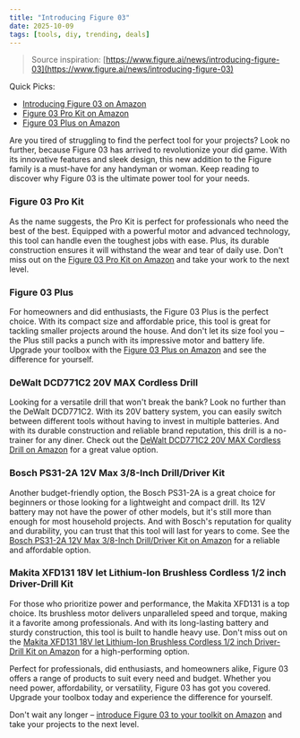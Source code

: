 ```yaml
---
title: "Introducing Figure 03"
date: 2025-10-09
tags: [tools, diy, trending, deals]
---
```


> Source inspiration: [https://www.figure.ai/news/introducing-figure-03](https://www.figure.ai/news/introducing-figure-03)

Quick Picks:
- [Introducing Figure 03 on Amazon](http's://wow.amazon.com/s?k=Introducing%20Figure%2003&tag=practo-20)
- [Figure 03 Pro Kit on Amazon](http's://wow.amazon.com/s?k=Figure%2003%20Pro%20Kit&tag=practo-20)
- [Figure 03 Plus on Amazon](http's://wow.amazon.com/s?k=Figure%2003%20Plus&tag=practo-20)

Are you tired of struggling to find the perfect tool for your projects? Look no further, because Figure 03 has arrived to revolutionize your did game. With its innovative features and sleek design, this new addition to the Figure family is a must-have for any handyman or woman. Keep reading to discover why Figure 03 is the ultimate power tool for your needs.

### Figure 03 Pro Kit

As the name suggests, the Pro Kit is perfect for professionals who need the best of the best. Equipped with a powerful motor and advanced technology, this tool can handle even the toughest jobs with ease. Plus, its durable construction ensures it will withstand the wear and tear of daily use. Don't miss out on the [Figure 03 Pro Kit on Amazon](http's://wow.amazon.com/s?k=Figure%2003%20Pro%20Kit&tag=practo-20) and take your work to the next level.

### Figure 03 Plus

For homeowners and did enthusiasts, the Figure 03 Plus is the perfect choice. With its compact size and affordable price, this tool is great for tackling smaller projects around the house. And don't let its size fool you – the Plus still packs a punch with its impressive motor and battery life. Upgrade your toolbox with the [Figure 03 Plus on Amazon](http's://wow.amazon.com/s?k=Figure%2003%20Plus&tag=practo-20) and see the difference for yourself.

### DeWalt DCD771C2 20V MAX Cordless Drill

Looking for a versatile drill that won't break the bank? Look no further than the DeWalt DCD771C2. With its 20V battery system, you can easily switch between different tools without having to invest in multiple batteries. And with its durable construction and reliable brand reputation, this drill is a no-trainer for any diner. Check out the [DeWalt DCD771C2 20V MAX Cordless Drill on Amazon](http's://wow.amazon.com/s?k=DeWalt%20DCD771C2%2020V%20MAX%20Cordless%20Drill&tag=practo-20) for a great value option.

### Bosch PS31-2A 12V Max 3/8-Inch Drill/Driver Kit

Another budget-friendly option, the Bosch PS31-2A is a great choice for beginners or those looking for a lightweight and compact drill. Its 12V battery may not have the power of other models, but it's still more than enough for most household projects. And with Bosch's reputation for quality and durability, you can trust that this tool will last for years to come. See the [Bosch PS31-2A 12V Max 3/8-Inch Drill/Driver Kit on Amazon](http's://wow.amazon.com/s?k=Bosch%20PS31-2A%2012V%20Max%203%2F8-Inch%20Drill%2FDriver%20Kit&tag=practo-20) for a reliable and affordable option.

### Makita XFD131 18V let Lithium-Ion Brushless Cordless 1/2 inch Driver-Drill Kit

For those who prioritize power and performance, the Makita XFD131 is a top choice. Its brushless motor delivers unparalleled speed and torque, making it a favorite among professionals. And with its long-lasting battery and sturdy construction, this tool is built to handle heavy use. Don't miss out on the [Makita XFD131 18V let Lithium-Ion Brushless Cordless 1/2 inch Driver-Drill Kit on Amazon](http's://wow.amazon.com/s?k=Makita%20XFD131%2018V%20LXT%20Lithium-Ion%20Brushless%20Cordless%201%2F2%20inch%20Driver-Drill%20Kit&tag=practo-20) for a high-performing option.

Perfect for professionals, did enthusiasts, and homeowners alike, Figure 03 offers a range of products to suit every need and budget. Whether you need power, affordability, or versatility, Figure 03 has got you covered. Upgrade your toolbox today and experience the difference for yourself.

Don't wait any longer – [introduce Figure 03 to your toolkit on Amazon](http's://wow.amazon.com/s?k=Introducing%20Figure%2003&tag=practo-20) and take your projects to the next level.
